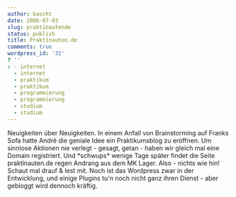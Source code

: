 ```yaml
---
author: bascht
date: 2006-07-03
slug: praktinautende
status: publish
title: Praktinauten.de
comments: true
wordpress_id: '32'
? ''
: - internet
  - internet
  - praktikum
  - praktikum
  - programmierung
  - programmierung
  - studium
  - studium
---
```


Neuigkeiten über Neuigkeiten. In einem Anfall von Brainstorming auf
Franks Sofa hatte André die geniale Idee ein Praktikumsblog zu
eröffnen. Um sinnlose Aktionen nie verlegt - gesagt, getan - haben
wir gleich mal eine Domain registriert. Und \*schwups\* wenige Tage
später findet die Seite praktinauten.de regen Andrang aus dem MK
Lager. Also - nichts wie hin! Schaut mal drauf & lest mit. Noch ist
das Wordpress zwar in der Entwicklung, und einige Plugins tu'n noch
nicht ganz ihren Dienst - aber gebloggt wird dennoch kräftig.


